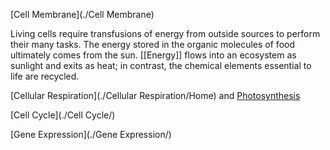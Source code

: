 [Cell Membrane](./Cell Membrane)

Living cells require transfusions of energy from outside sources to perform their many tasks. The energy stored in the organic molecules of food ultimately comes from the sun. [[Energy]] flows into an ecosystem as sunlight and exits as heat; in contrast, the chemical elements essential to life are recycled.

[Cellular Respiration](./Cellular Respiration/Home) and [Photosynthesis](./Photosynthesis/)

[Cell Cycle](./Cell Cycle/)

[Gene Expression](./Gene Expression/)